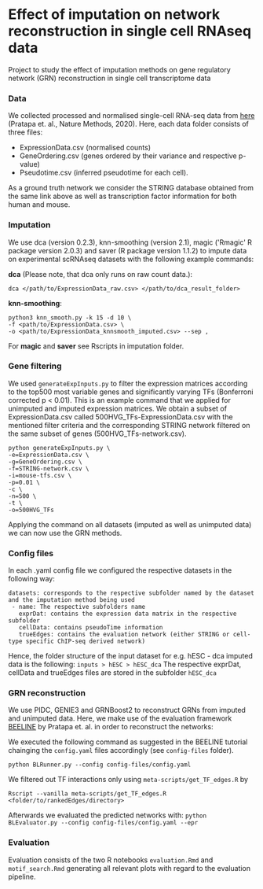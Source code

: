 # Effect of imputation on network reconstruction in single cell RNAseq data
Project to study the effect of imputation methods on gene regulatory network (GRN) reconstruction  in single cell transcriptome data

### Data

We collected processed and normalised single-cell RNA-seq data from [here](https://zenodo.org/record/3701939#.X6UYsHWYW-Y) (Pratapa et. al., Nature Methods, 2020). 
Here, each data folder consists of three files:
- ExpressionData.csv (normalised counts)
- GeneOrdering.csv (genes ordered by their variance and respective p-value)
- Pseudotime.csv (inferred pseudotime for each cell).

As a ground truth network we consider the STRING database obtained from the same link above as well as transcription factor information for both human and mouse.

### Imputation
We use dca (version 0.2.3), knn-smoothing (version 2.1), magic ('Rmagic' R package version 2.0.3) and saver (R package version 1.1.2) to impute data on experimental scRNAseq datasets with the following example commands:

**dca** (Please note, that dca only runs on raw count data.):
```
dca </path/to/ExpressionData_raw.csv> </path/to/dca_result_folder>
```

**knn-smoothing**:
```
python3 knn_smooth.py -k 15 -d 10 \
-f <path/to/ExpressionData.csv> \
-o <path/to/ExpressionData_knnsmooth_imputed.csv> --sep ,
```

For **magic** and **saver** see Rscripts in imputation folder.


### Gene filtering

We used `generateExpInputs.py` to filter the expression matrices according to the top500 most variable genes and significantly varying TFs (Bonferroni corrected p < 0.01). This is an example command that we applied for unimputed and imputed expression matrices. We obtain a subset of ExpressionData.csv called 500HVG_TFs-ExpressionData.csv with the mentioned filter criteria and the corresponding STRING network filtered on the same subset of genes (500HVG_TFs-network.csv).

```
python generateExpInputs.py \
-e=ExpressionData.csv \
-g=GeneOrdering.csv \
-f=STRING-network.csv \
-i=mouse-tfs.csv \
-p=0.01 \
-c \
-n=500 \
-t \
-o=500HVG_TFs
```
Applying the command on all datasets (imputed as well as unimputed data) we can now use the GRN methods.

### Config files
In each .yaml config file we configured the respective datasets in the following way:

```
datasets: corresponds to the respective subfolder named by the dataset and the imputation method being used
 - name: The respective subfolders name 
   exprDat: contains the expression data matrix in the respective subfolder
   cellData: contains pseudoTime information
   trueEdges: contains the evaluation network (either STRING or cell-type specific ChIP-seq derived network)
```
Hence, the folder structure of the input dataset for e.g. hESC - dca imputed data is the following:
`inputs > hESC > hESC_dca`
The respective exprDat, cellData and trueEdges files are stored in the subfolder `hESC_dca`  

### GRN reconstruction
We use PIDC, GENIE3 and GRNBoost2 to reconstruct GRNs from imputed and unimputed data.
Here, we make use of the evaluation framework [BEELINE](https://github.com/Murali-group/Beeline) by Pratapa et. al. in order to reconstruct the networks:

We executed the following command as suggested in the BEELINE tutorial chainging the `config.yaml` files accordingly (see `config-files` folder).

```
python BLRunner.py --config config-files/config.yaml
```

We filtered out TF interactions only using `meta-scripts/get_TF_edges.R` by

```
Rscript --vanilla meta-scripts/get_TF_edges.R <folder/to/rankedEdges/directory>
```

Afterwards we evaluated the predicted networks with:
`python BLEvaluator.py --config config-files/config.yaml --epr`


### Evaluation

Evaluation consists of the two R notebooks `evaluation.Rmd` and `motif_search.Rmd` generating all relevant plots with regard to the evaluation pipeline. 

